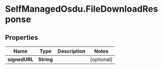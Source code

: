 # SelfManagedOsdu.FileDownloadResponse

## Properties
Name | Type | Description | Notes
------------ | ------------- | ------------- | -------------
**signedURL** | **String** |  | [optional] 


